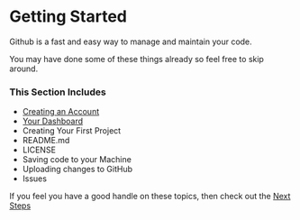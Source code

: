 # Getting Started
Github is a fast and easy way to manage and maintain your code.

You may have done some of these things already so feel free to skip around.

### This Section Includes
* [Creating an Account](./new_account)
* [Your Dashboard](./dashboard)
* Creating Your First Project
* README.md
* LICENSE
* Saving code to your Machine
* Uploading changes to GitHub
* Issues

If you feel you have a good handle on these topics, then check out the [Next Steps](../next_steps/introduction.md)
